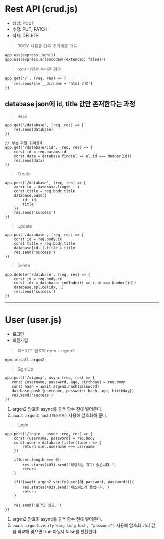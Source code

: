 # Rest API (crud.js)

- 생성: POST
- 수정: PUT, PATCH
- 삭제: DELETE

> BODY 사용할 경우 추가해줄 코드
```
app.use(express.json())
app.use(express.urlencoded({extended: false}))
```

> html 파일을 불러올 경우
```
app.get('/', (req, res) => {
    res.sendFile(__dirname + 'html 경로')
})
```

## database json에 id, title 값만 존재한다는 과정

> Read
```
app.get('/database', (req, res) => {
    res.send(database)
})

// 부분 파일 읽어올때
app.get('/database/:id', (req, res) => {
    const id = req.params.id
    const data = database.find(el => el.id === Number(id))
    res.send(data)
})

```

> Create
```
app.post('/database', (req, res) => {
    const id = database.length + 1
    const title = req.body.title
    database.push({
        id: id,
        title
    })
    res.send('success')
})
```

> Update
```
app.put('/database', (req, res) => {
    const id = req.body.id
    const title = req.body.title
    database[id-1].title = title
    res.send('success')
})
```

> Delete
```
app.delete('/database', (req, res) => {
    const id = req.body.id
    const idx = database.findIndex(i => i.id === Number(id))
    database.splice(idx, 1)
    res.send('success')
})
```

---

# User (user.js)

 - 로그인
 - 회원가입

 > 패스워드 암호화 npm - argon2
 ```
 npm install argon2
 ```

 > Sign Up
 ```
 app.post('/signup', async (req, res) => {
    const {username, password, age, birthday} = req.body
    const hash = await argon2.hash(password)
    database.push({username, password: hash, age, birthday})
    res.send('success')
})
 ```
 1. argon2 암호화 async를 콜백 함수 전에 넣어준다.
 2. `await argon2.hash(패스워드)` 사용해 암호화해 준다.

> Login
```
app.post('/login', async (req, res) => {
    const {username, password} = req.body
    const user = database.filter((user) => {
        return user.username === username
    })

    if(user.length === 0){
        res.status(403).send('해당하는 ID가 없습니다.')
        return
    }

    if(!(await argon2.verify(user[0].password, password))){
        res.status(403).send('패스워드가 틀립니다.')
        return
    }

    res.send('로그인 성공.')
})
```
 1. argon2 암호화 async를 콜백 함수 전에 넣어준다.
 2. `await argon2.verify(<big long hash, "password")` 사용해 암호화 끼리 값을 비교해 맞으면 true 아닐시 false를 반환한다.
